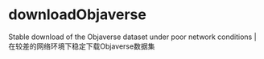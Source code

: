 # downloadObjaverse
Stable download of the Objaverse dataset under poor network conditions | 在较差的网络环境下稳定下载Objaverse数据集
